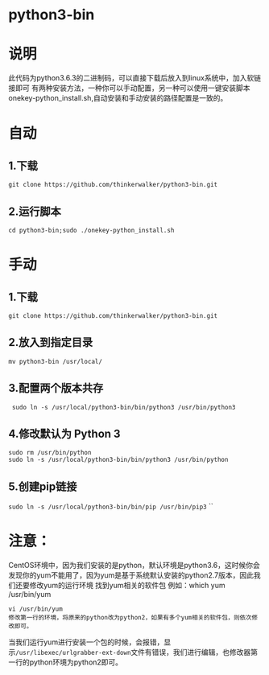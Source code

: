 # python3-bin

# 说明
此代码为python3.6.3的二进制码，可以直接下载后放入到linux系统中，加入软链接即可
有两种安装方法，一种你可以手动配置，另一种可以使用一键安装脚本onekey-python_install.sh,自动安装和手动安装的路径配置是一致的。
# 自动
## 1.下载
`git clone https://github.com/thinkerwalker/python3-bin.git`
## 2.运行脚本
`cd python3-bin;sudo ./onekey-python_install.sh`

# 手动
## 1.下载
`git clone https://github.com/thinkerwalker/python3-bin.git`
## 2.放入到指定目录
`mv python3-bin /usr/local/`
## 3.配置两个版本共存
` sudo ln -s /usr/local/python3-bin/bin/python3 /usr/bin/python3`
## 4.修改默认为 Python 3
```
sudo rm /usr/bin/python
sudo ln -s /usr/local/python3-bin/bin/python3 /usr/bin/python
```
## 5.创建pip链接
`sudo ln -s /usr/local/python3-bin/bin/pip /usr/bin/pip3`
``
# 注意：
CentOS环境中，因为我们安装的是python，默认环境是python3.6，这时候你会发现你的yum不能用了，因为yum是基于系统默认安装的python2.7版本，因此我们还要修改yum的运行环境
找到yum相关的软件包
例如：which yum
/usr/bin/yum 
```
vi /usr/bin/yum
修改第一行的环境，将原来的python改为python2，如果有多个yum相关的软件包，则依次修改即可。
```
当我们运行yum进行安装一个包的时候，会报错，显示`/usr/libexec/urlgrabber-ext-down`文件有错误，我们进行编辑，也修改器第一行的python环境为python2即可。

